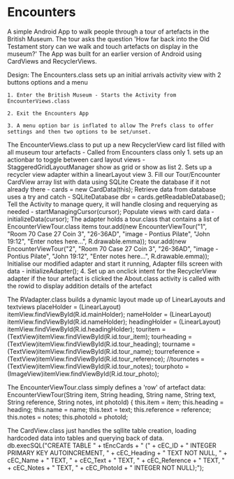 # Encounters
A simple Android App to walk people through a tour of artefacts in the British Museum.
The tour asks the question 'How far back into the Old Testament story can we walk and touch artefacts on display in the museum?'
The App was built for an earlier version of Android using CardViews and RecyclerViews.

Design:
  The Encounters.class sets up an initial arrivals activity view with 2 buttons options and a menu
  
    1. Enter the British Museum - Starts the Activity from EncounterViews.class
    
    2. Exit the Encounters App
    
    3. A menu option bar is inflated to allow The Prefs class to offer settings and then two options to be set/unset.
   
  The EncounterViews.class to put up a new RecyclerView card list filled with all museum tour artefacts - Called from Encounters class only
    1. sets up an actionbar to toggle between card layout views - StaggeredGridLayoutManager show as grid or show as list
    2. Sets up a recycler view adapter within a linearLayout view
    3. Fill our Tour/Encounter CardView array list with data using SQLite
		Create the database if it not already there - cards = new CardData(this);
		Retrieve data from database uses a try and catch - SQLiteDatabase dbr = cards.getReadableDatabase();
  		Tell the Activity to manage query, it will handle closing and requerying as needed - startManagingCursor(cursor);
		Populate views with card data -  initializeData(cursor);
	      	The adapter holds a tour.class that contains a list of EncounterViewTour.class items 
              		tour.add(new EncounterViewTour("1", "Room 70 Case 27 Coin 3", "26-36AD", "image - Pontius Pilate", "John 19:12", "Enter notes here...", R.drawable.emma));
			tour.add(new EncounterViewTour("2", "Room 70 Case 27 Coin 3", "26-36AD", "image - Pontius Pilate", "John 19:12", "Enter notes here...", R.drawable.emma));
        Initialise our modified adapter and start it running, Adapter fills screen with data - initializeAdapter();
    4. Set up an onclick intent for the RecyclerView adapter 
      if the tour artefact is clicked the About.class activity is called with the rowid to display addition details of the artefact

The RVadapter.class builds a dynamic layout made up of LinearLayouts and textviews
  	placeHolder = (LinearLayout) itemView.findViewById(R.id.mainHolder);
	nameHolder = (LinearLayout) itemView.findViewById(R.id.nameHolder);
	headingHolder = (LinearLayout) itemView.findViewById(R.id.headingHolder);
	touritem = (TextView)itemView.findViewById(R.id.tour_item);
        tourheading = (TextView)itemView.findViewById(R.id.tour_heading);
        tourname = (TextView)itemView.findViewById(R.id.tour_name);
        tourreference = (TextView)itemView.findViewById(R.id.tour_reference);
        //tournotes = (TextView)itemView.findViewById(R.id.tour_notes);
        tourphoto = (ImageView)itemView.findViewById(R.id.tour_photo);
  
  The EncounterViewTour.class simply defines a 'row' of artefact data:
        EncounterViewTour(String item, String heading, String name, String text, String reference,  String notes, int photoId) {
            this.item = item;
            this.heading = heading;
	    this.name = name;
	    this.text = text;
	    this.reference = reference; 
	    this.notes = notes;
            this.photoId = photoId;
	
  The CardView.class just handles the sqllite table creation, loading hardcoded data into tables and querying back of data.
      db.execSQL("CREATE TABLE " + tEncCards + " (" 
		    	+ cEC_ID      	+ " INTEGER PRIMARY KEY AUTOINCREMENT, " 
			    + cEC_Heading 	+ " TEXT NOT NULL, "
			    + cEC_Name 		+ " TEXT, "
			    + cEC_Text 		+ " TEXT, "
			    + cEC_Reference + " TEXT, "
	 	      + cEC_Notes 	+ " TEXT, "
			    + cEC_PhotoId   + " INTEGER NOT NULL);");
